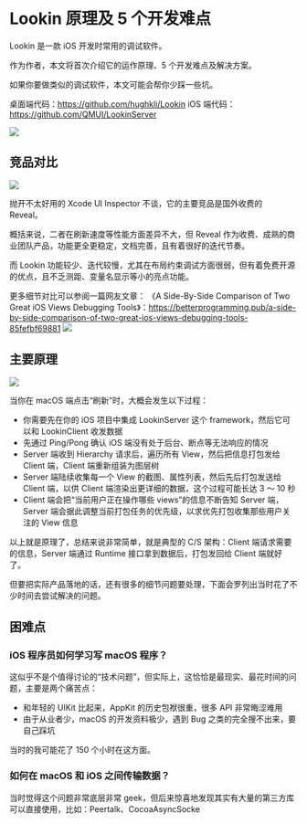 # Lookin 原理及 5 个开发难点

Lookin 是一款 iOS 开发时常用的调试软件。

作为作者，本文将首次介绍它的运作原理、5 个开发难点及解决方案。

如果你要做类似的调试软件，本文可能会帮你少踩一些坑。

桌面端代码：https://github.com/hughkli/Lookin
iOS 端代码：https://github.com/QMUI/LookinServer

![](https://cdnfile.lookin.work/static_images/doc0412/doc_1.png)

## 竞品对比
![](https://cdnfile.lookin.work/static_images/doc0412/doc_2.png)

抛开不太好用的 Xcode UI Inspector 不谈，它的主要竞品是国外收费的 Reveal。

概括来说，二者在刷新速度等性能方面差异不大，但 Reveal 作为收费、成熟的商业团队产品，功能更全更稳定，文档完善，且有着很好的迭代节奏。

而 Lookin 功能较少、迭代较慢，尤其在布局约束调试方面很弱，但有着免费开源的优点，且不乏测距、变量名显示等小的亮点功能。

更多细节对比可以参阅一篇网友文章： 《A Side-By-Side Comparison of Two Great iOS Views Debugging Tools》：https://betterprogramming.pub/a-side-by-side-comparison-of-two-great-ios-views-debugging-tools-85fefbf69881
![](https://cdnfile.lookin.work/static_images/doc0412/doc_3.png)

## 主要原理
![](https://cdnfile.lookin.work/static_images/doc0412/doc_4.png)

当你在 macOS 端点击“刷新”时，大概会发生以下过程：

* 你需要先在你的 iOS 项目中集成 LookinServer 这个 framework，然后它可以和 LookinClient 收发数据
* 先通过 Ping/Pong 确认 iOS 端没有处于后台、断点等无法响应的情况
* Server 端收到 Hierarchy 请求后，遍历所有 View，然后把信息打包发给 Client 端，Client 端重新组装为图层树
* Server 端陆续收集每一个 View 的截图、属性列表，然后先后打包发送给 Client 端，以供 Client 端渲染出更详细的数据，这个过程可能长达 3 ～ 10 秒
* Client 端会把“当前用户正在操作哪些 views”的信息不断告知 Server 端，Server 端会据此调整当前打包任务的优先级，以求优先打包收集那些用户关注的 View 信息

以上就是原理了，总结来说非常简单，就是典型的 C/S 架构：Client 端请求需要的信息，Server 端通过 Runtime 接口拿到数据后，打包发回给 Client 端就好了。

但要把实际产品落地的话，还有很多的细节问题要处理，下面会罗列出当时花了不少时间去尝试解决的问题。

## 困难点

### iOS 程序员如何学习写 macOS 程序？
这似乎不是个值得讨论的“技术问题”，但实际上，这恰恰是最现实、最花时间的问题，主要是两个痛苦点：
* 和年轻的 UIKit 比起来，AppKit 的历史包袱很重，很多 API 非常晦涩难用
* 由于从业者少，macOS 的开发资料极少，遇到 Bug 之类的完全搜不出来，要自己踩坑

当时的我可能花了 150 个小时在这方面。

### 如何在 macOS 和 iOS 之间传输数据？

当时觉得这个问题非常底层非常 geek，但后来惊喜地发现其实有大量的第三方库可以直接使用，比如：Peertalk、CocoaAsyncSocke